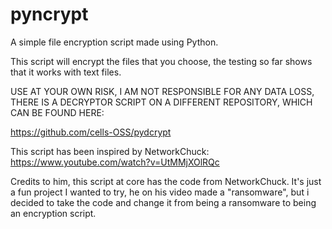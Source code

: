 # pyncrypt
A simple file encryption script made using Python.

This script will encrypt the files that you choose, the testing so far shows that it works with text files.

USE AT YOUR OWN RISK, I AM NOT RESPONSIBLE FOR ANY DATA LOSS, THERE IS A DECRYPTOR SCRIPT ON A DIFFERENT REPOSITORY, WHICH CAN BE FOUND HERE:

https://github.com/cells-OSS/pydcrypt

This script has been inspired by NetworkChuck: https://www.youtube.com/watch?v=UtMMjXOlRQc

Credits to him, this script at core has the code from NetworkChuck. It's just a fun project I wanted to try, he on his video made a "ransomware", but i decided to take the code and change it from being a ransomware to being an encryption script.
